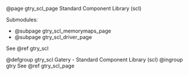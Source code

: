 @page gtry_scl_page Standard Component Library (scl)

Submodules:
- @subpage gtry_scl_memorymaps_page
- @subpage gtry_scl_driver_page

See @ref gtry_scl

@defgroup gtry_scl Gatery - Standard Component Library (scl)
@ingroup gtry
See @ref gtry_scl_page
